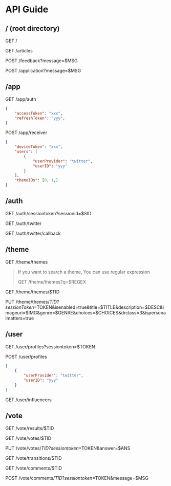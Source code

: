 # API Guide

## / (root directory)

GET /

GET /articles

POST /feedback?message=$MSG

POST /application?message=$MSG

## /app

GET /app/auth

``` json
{
    "accessToken": "xxx",
    "refreshToken": "yyy",
}
```

POST /app/receiver

``` json
{
    "deviceToken": "xxx",
    "users": [
        {
            "userProvider": "twitter",
            "userID": "yyy"
        }
    ],
    "themeIDs": [0, 1,]
}
```

## /auth

GET /auth/sessiontoken?sessionid=$SID

GET /auth/twitter

GET /auth/twitter/callback

## /theme

GET /theme/themes

> If you want to search a theme, You can use regular expression
>
> GET /theme/themes?q=$REGEX

GET /theme/themes/$TID

PUT /theme/themes/$TID?sessionToken=$TOKEN&isenabled=true&title=$TITLE&description=$DESC&imageuri=$IMG&genre=$GENRE&choices=$CHOICES&drclass=3&ispersonalmatters=true

## /user

GET /user/profiles?sessiontoken=$TOKEN

POST /user/profiles

``` json
[
    {
        "userProvider": "twitter",
        "userID": "yyy"
    }
]
```

GET /user/influencers

## /vote

GET /vote/results/$TID

GET /vote/votes/$TID

PUT /vote/votes/$TID?sessiontoken=$TOKEN&answer=$ANS

GET /vote/transitions/$TID

GET /vote/comments/$TID

POST /vote/comments/$TID?sessiontoken=$TOKEN&message=$MSG
